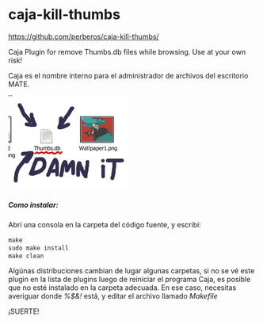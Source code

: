 # caja-kill-thumbs
https://github.com/perberos/caja-kill-thumbs/

Caja Plugin for remove Thumbs.db files while browsing. Use at your own risk!

Caja es el nombre interno para el administrador de archivos del escritorio MATE.

![](https://github.com/perberos/caja-kill-thumbs/raw/master/pantallazo.png)

##### Como instalar:

Abrí una consola en la carpeta del código fuente, y escribí:
```
make
sudo make install
make clean
```

Algúnas distribuciones cambian de lugar algunas carpetas, si no se vé este
plugin en la lista de plugins luego de reiniciar el programa Caja, es posible
que no esté instalado en la carpeta adecuada.
En ese caso, necesitas averiguar donde *%$&!* está, y editar el archivo llamado
*Makefile*

¡SUERTE!
